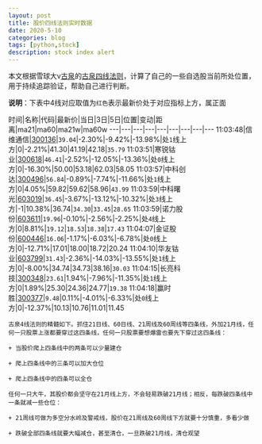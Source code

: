 ```yaml
---
layout: post
title: 股价四线法则实时数据
date: 2020-5-10
categories: blog
tags: [python,stock]
description: stock index alert
---
```



本文根据雪球大v[古泉](https://xueqiu.com/u/7148646888)的[古泉四线法则](https://xueqiu.com/7148646888/130498192)，计算了自己的一些自选股当前所处位置，用于持续追踪验证，帮助自己进行判断。

**说明**：下表中4线对应取值为`红色`表示最新价处于对应指标上方，属正面

时间|名称|代码|最新价|当日|3日|5日|位置|变动|距离|ma21|ma60|ma21w|ma60w
---|---|---|---|---|---|---|---|---
11:03:48|信维通信|[300136](https://xueqiu.com/S/SZ300136)|`39.04`|-2.30%|-9.42%|-13.98%|处`1`线上方|0|-2.21%|41.30|41.19|42.18|`35.79`
11:03:51|寒锐钴业|[300618](https://xueqiu.com/S/SZ300618)|`46.41`|-2.52%|-12.05%|-13.36%|处`0`线上方|0|-16.30%|50.00|53.18|62.03|58.05
11:03:57|中科创达|[300496](https://xueqiu.com/S/SZ300496)|`56.84`|-0.89%|-7.74%|-11.66%|处`1`线上方|0|4.05%|59.82|59.62|58.96|`43.99`
11:03:59|中科曙光|[603019](https://xueqiu.com/S/SH603019)|`36.45`|-3.67%|-13.12%|-10.32%|处`3`线上方|-1|10.38%|36.74|`34.30`|`33.45`|`28.65`
11:03:59|诺力股份|[603611](https://xueqiu.com/S/SH603611)|`19.96`|-0.10%|-2.56%|-2.25%|处`4`线上方|0|8.81%|`19.12`|`18.53`|`18.38`|`17.43`
11:04:07|金证股份|[600446](https://xueqiu.com/S/SH600446)|`16.06`|-1.17%|-6.03%|-6.78%|处`0`线上方|0|-12.71%|17.01|18.00|18.72|20.24
11:04:10|华友钴业|[603799](https://xueqiu.com/S/SH603799)|`31.43`|-2.36%|-14.03%|-13.55%|处`1`线上方|0|-8.00%|34.74|34.73|38.16|`30.03`
11:04:15|长亮科技|[300348](https://xueqiu.com/S/SZ300348)|`23.61`|1.94%|-7.96%|-11.35%|处`1`线上方|0|1.89%|25.30|24.36|24.77|`19.38`
11:04:18|赢时胜|[300377](https://xueqiu.com/S/SZ300377)|`9.48`|0.11%|-4.01%|-6.33%|处`0`线上方|0|-12.37%|10.13|10.76|11.01|11.45

```
古泉4线法则的精髓如下。抓住21日线、60日线、21周线及60周线等四条线，外加21月线，任何一只股票上涨都要穿过这四条线，任何一只股票要想爆雷也要先下穿过这四条线：

+ 当股价爬上四条线中的两条可以少量建仓

+ 爬上四条线中的三条可以加大仓位

+ 爬上四条线中的四条可以全仓

任何一只大牛，其股价都会坚守在21月线上方，不会轻易跌破21月线；相反，每跌破四条线中一条就减一些仓位：

+ 21周线可做为多空分水岭及警戒线，股价在21周线及60周线下方就要十分慎重，多看少做

+ 跌破全部四条线就要大幅减仓，甚至清仓，一旦跌破21月线，清仓观望
```